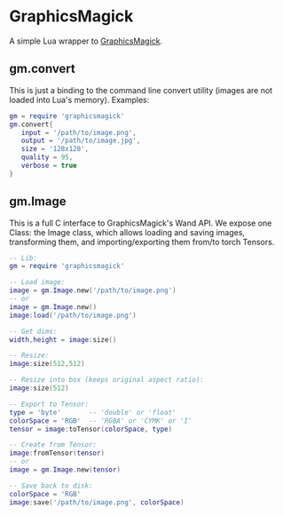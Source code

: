 GraphicsMagick
==============

A simple Lua wrapper to [GraphicsMagick](http://www.graphicsmagick.org).

gm.convert
----------

This is just a binding to the command line convert utility (images are not loaded
into Lua's memory). Examples:

```lua
gm = require 'graphicsmagick'
gm.convert{
   input = '/path/to/image.png',
   output = '/path/to/image.jpg',
   size = '128x128',
   quality = 95,
   verbose = true
}
```

gm.Image
--------

This is a full C interface to GraphicsMagick's Wand API. We expose one Class: the
Image class, which allows loading and saving images, transforming them, and
importing/exporting them from/to torch Tensors.

```lua
-- Lib:
gm = require 'graphicsmagick'

-- Load image:
image = gm.Image.new('/path/to/image.png')
-- or
image = gm.Image.new()
image:load('/path/to/image.png')

-- Get dims:
width,height = image:size()

-- Resize:
image:size(512,512)

-- Resize into box (keeps original aspect ratio):
image:size(512)

-- Export to Tensor:
type = 'byte'       -- 'double' or 'float'
colorSpace = 'RGB'  -- 'RGBA' or 'CYMK' or 'I'
tensor = image:toTensor(colorSpace, type)

-- Create from Tensor:
image:fromTensor(tensor)
-- or
image = gm.Image.new(tensor)

-- Save back to disk:
colorSpace = 'RGB'
image:save('/path/to/image.png', colorSpace)
```

